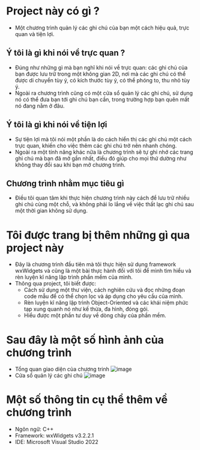 # Project này có gì ?
- Một chương trình quản lý các ghi chú của bạn một cách hiệu quả, trực quan và tiện lợi.
## Ý tôi là gì khi nói về trực quan ?
- Đúng như những gì mà bạn nghĩ khi nói về trực quan: các ghi chú của bạn được lưu trữ trong một không gian 2D, nơi mà các ghi chú có thể được di chuyển tùy ý, có kích thước tùy ý, có thể phóng to, thu nhỏ tùy ý.
- Ngoài ra chương trình cũng có một cửa sổ quản lý các ghi chú, sử dụng nó có thể đưa bạn tới ghi chú bạn cần, trong trường hợp bạn quên mất nó đang nằm ở đâu.
## Ý tôi là gì khi nói về tiện lợi
- Sự tiện lợi mà tôi nói một phần là do cách hiển thị các ghi chú một cách trực quan, khiến cho việc thêm các ghi chú trở nên nhanh chóng.
- Ngoài ra một tính năng khác nữa là chương trình sẽ tự ghi nhớ các trang ghi chú mà bạn đã mở gần nhất, điều đó giúp cho mọi thứ dường như không thay đổi sau khi bạn mở chương trình.
## Chương trình nhằm mục tiêu gì
- Điều tôi quan tâm khi thực hiện chương trình này cách để lưu trữ nhiều ghi chú cùng một chỗ, và không phải lo lắng về việc thất lạc ghi chú sau một thời gian không sử dụng.
# Tôi được trang bị thêm những gì qua project này
- Đây là chương trình đầu tiên mà tôi thực hiện sử dụng framework wxWidgets và cũng là một bài thực hành đối với tôi để mình tìm hiểu và rèn luyện kĩ năng lập trình phần mềm của mình.
- Thông qua project, tôi biết được:
  - Cách sử dụng một thư viện, cách nghiên cứu và đọc những đoạn code mẫu để có thể chọn lọc và áp dụng cho yêu cầu của mình.
  - Rèn luyện kĩ năng lập trình Object-Oriented và các khái niệm phức tạp xung quanh nó như kế thừa, đa hình, đóng gói.
  - Hiểu được một phần tư duy về dòng chảy của phần mềm.
# Sau đây là một số hình ảnh của chương trình
- Tổng quan giao diện của chương trinh
![image](https://github.com/user-attachments/assets/13e2e33c-1743-49cd-a02a-414225d02254)
- Cửa sổ quản lý các ghi chú
![image](https://github.com/user-attachments/assets/1cd850cb-c182-496d-9e2f-4bd446d70ac5)

# Một số thông tin cụ thể thêm về chương trình
- Ngôn ngữ: C++
- Framework: wxWidgets v3.2.2.1
- IDE: Microsoft Visual Studio 2022

